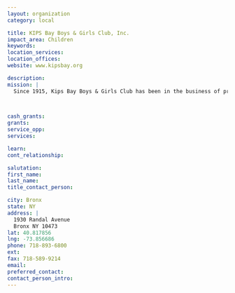 ```yaml
---
layout: organization
category: local

title: KIPS Bay Boys & Girls Club, Inc.
impact_area: Children
keywords: 
location_services: 
location_offices: 
website: www.kipsbay.org

description: 
mission: |
  Since 1915, Kips Bay Boys & Girls Club has been in the business of promoting juvenile development and preventing juvenile delinquency among the youth of New York City. In pursuit of this mission, Kips Bay is organized to help young people recognize and achieve their potential for growth and development and to attain the skills necessary for living in a complex urban environment.

  

cash_grants: 
grants: 
service_opp: 
services: 

learn: 
cont_relationship: 

salutation: 
first_name: 
last_name: 
title_contact_person: 

city: Bronx
state: NY
address: |
  1930 Randal Avenue  
  Bronx NY 10473
lat: 40.817856
lng: -73.856686
phone: 718-893-6800
ext: 
fax: 718-589-9214
email: 
preferred_contact: 
contact_person_intro: 
---
```

